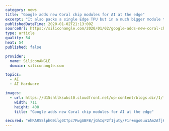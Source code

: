 ```yaml
---
category: news
title: "Google adds new Coral chip modules for AI at the edge"
excerpt: "It also packs a single Edge TPU but in a much bigger module that comes with a central processing unit, graphics chip, memory and a preinstalled Linux distribution. The fact that it’s a self-contained solution reduces development times for hardware makers, providing the ability to bring AI devices to market faster. The new versions of the ..."
publishedDateTime: 2020-01-02T21:13:00Z
sourceUrl: https://siliconangle.com/2020/01/02/google-adds-new-coral-chip-modules-ai-edge/
type: article
quality: 54
heat: 54
published: false

provider:
  name: SiliconANGLE
  domain: siliconangle.com

topics:
  - AI
  - AI Hardware

images:
  - url: https://d15shllkswkct0.cloudfront.net/wp-content/blogs.dir/1/files/2020/01/google.png
    width: 711
    height: 400
    title: "Google adds new Coral chip modules for AI at the edge"

secured: "ehRARSSlphG9ilg0CTpc7PwgABFB/jGhIqP2f1juty/F1r+mgo6uu1Am2AfjH4qAgWdT89vqi5F84VS6s7828W6H55gDRo+QlGrGQWosuMkyOQ/9dUXL99FQ7tVS7zXQF1x8qSPoWk9vlwvOob2gMTCAGaSDUphpjMUPYj1+XP+HUc9ztG07kfkFtv7o3yE2x2z+XJEOQiwu3x9DEhPi5Rm/YQlO+vM0OsbglwKYXZakJquWG0E+aSSetiAgty+ygoNtJ+1hiYxgdwQ1IKtVsCXpTkJP07dfV20vzQWBGWU=;DQnr7KXea6mYgiIdQdXU5Q=="
---
```


